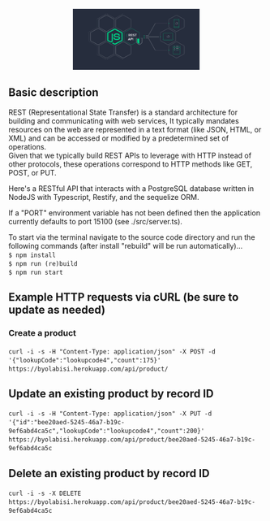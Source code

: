 <div id="top"></div>
<!--
<!-- PROJECT LOGO -->
<br />
<div align="center">
  <a href="https://github.com/byolabisi/REST-API-in-Nodejs">
    <img src="images/secure.png" alt="Logo" width="250" height="120">
  </a>
  </p>
</div>

 ## Basic description

 REST (Representational State Transfer) is a standard architecture for building and communicating with web services, It typically mandates resources on the web are represented in a text format (like JSON, HTML, or XML) and can be accessed or modified by a predetermined set of operations.<br> Given that we typically build REST APIs to leverage with HTTP instead of other protocols, these operations correspond to HTTP methods like GET, POST, or PUT.

Here's a RESTful API that interacts with a PostgreSQL database written in NodeJS with Typescript, Restify, and the sequelize ORM.
  
If a "PORT" environment variable has not been defined then the application currently defaults to port 15100 (see ./src/server.ts).  
  
To start via the terminal navigate to the source code directory and run the following commands (after install "rebuild" will be run automatically)...  
`$ npm install`  
`$ npm run (re)build`  
`$ npm run start`  

 ## Example HTTP requests via cURL (be sure to update as needed)
 ### Create a product
`curl -i -s -H "Content-Type: application/json" -X POST -d '{"lookupCode":"lookupcode4","count":175}' https://byolabisi.herokuapp.com/api/product/`  
 ## Update an existing product by record ID
`curl -i -s -H "Content-Type: application/json" -X PUT -d '{"id":"bee20aed-5245-46a7-b19c-9ef6abd4ca5c","lookupCode":"lookupcode4","count":200}' https://byolabisi.herokuapp.com/api/product/bee20aed-5245-46a7-b19c-9ef6abd4ca5c`  
 ## Delete an existing product by record ID
`curl -i -s -X DELETE https://byolabisi.herokuapp.com/api/product/bee20aed-5245-46a7-b19c-9ef6abd4ca5c`  
